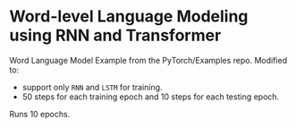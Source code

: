 # Word-level Language Modeling using RNN and Transformer

Word Language Model Example from the PyTorch/Examples repo. 
Modified to: 
- support only `RNN` and `LSTM` for training.
- 50 steps for each training epoch and 10 steps for each testing epoch.


Runs 10 epochs.

